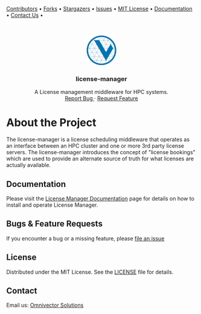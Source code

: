 [contributors-url]: https://github.com/omnivector-solutions/license-manager/graphs/contributors
[forks-url]: https://github.com/omnivector-solutions/license-manager/network/members
[stars-url]: https://github.com/omnivector-solutions/license-manager/stargazers
[issues-url]: https://github.com/omnivector-solutions/license-manager/issues
[license-url]: https://github.com/omnivector-solutions/license-manager/blob/master/LICENSE
[docs-url]: https://omnivector-solutions.github.io/license-manager/
[contact-us]: mailto:info@omnivector.solutions

[Contributors][contributors-url] •
[Forks][forks-url] •
[Stargazers][stars-url] •
[Issues][issues-url] •
[MIT License][license-url] •
[Documentation][docs-url] •
[Contact Us][contact-us] •

<!-- PROJECT LOGO -->
<br />
<p align="center">
  <a href="https://github.com/omnivector-solutions/license-manager">
    <img src=".images/logo.png" alt="Logo" width="80" height="80">
  </a>

  <h3 align="center">license-manager</h3>

  <p align="center">
    A License management middleware for HPC systems.
    <br />
    <a href="https://github.com/omnivector-solutions/license-manager/issues">
        Report Bug
    </a>
    ·
    <a href="https://github.com/omnivector-solutions/license-manager/issues">
        Request Feature
    </a>
  </p>
</p>


# About the Project

The license-manager is a license scheduling middleware that operates as an interface
between an HPC cluster and one or more 3rd party license servers. The license-manager
introduces the concept of "license bookings" which are used to provide an alternate
source of truth for what licenses are actually available.


## Documentation

Please visit the
[License Manager Documentation][docs-url]
page for details on how to install and operate License Manager.


## Bugs & Feature Requests

If you encounter a bug or a missing feature, please
[file an issue][issues-url]


## License
Distributed under the MIT License. See the [LICENSE][license-url] file for details.


## Contact
Email us: [Omnivector Solutions][contact-us]
